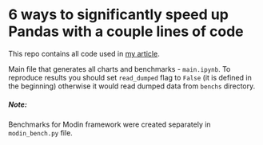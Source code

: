 #  6 ways to significantly speed up Pandas with a couple lines of code

This repo contains all code used in [my article](https://alievmagomed.com/6-ways-to-significantly-speed-up-pandas-with-a-couple-lines-of-code/?utm_source=github&utm_medium=post&utm_campaign=social-networks).

Main file that generates all charts and benchmarks - `main.ipynb`. To reproduce results you should set `read_dumped` flag to `False`  (it is defined in the beginning) otherwise it would read dumped data from `benchs` directory.

##### Note:

Benchmarks for Modin framework were created separately in `modin_bench.py` file.